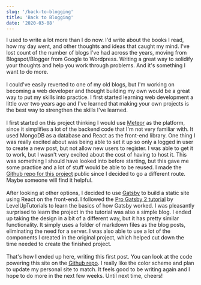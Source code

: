 ```yaml
---
slug: '/back-to-blogging'
title: 'Back to Blogging'
date: '2020-03-08'
---
```


I used to write a lot more than I do now. I'd write about the books I read, how my day went, and other thoughts and ideas that caught my mind. I've lost count of the number of blogs I've had across the years, moving from Blogspot/Blogger from Google to Wordpress. Writing a great way to solidify your thoughts and help you work through problems. And it's something I want to do more.
</br>
</br>
I could've easily reverted to one of my old blogs, but I'm working on becoming a web developer and thought building my own would be a great way to put my skills into practice. I first started learning web development a little over two years ago and I've learned that making your own projects is the best way to strengthen the skills I've learned.
</br>
</br>
I first started on this project thinking I would use <a href='https://www.meteor.com' target='_blank'>Meteor</a> as the platform, since it simplifies a lot of the backend code that I'm not very familiar with. It used MongoDB as a database and React as the front-end library. One thing I was really excited about was being able to set it up so only a logged in user to create a new post, but not allow new users to register. I was able to get it to work, but I wasn't very excited about the cost of having to host it. This was something I should have looked into before starting, but this gave me some practice and a lot of stuff would be able to be reused. I made the <a href='https://github.com/wdluft/simple-meteorjs-blog' target='_blank'>Github repo for this project</a> public since I decided to go a different route. Maybe someone will find it helpful.
</br>
</br>
After looking at other options, I decided to use <a href='https://www.gatsbyjs.org/' target='_blank'>Gatsby</a> to build a static site using React on the front-end. I followed the <a href='https://www.leveluptutorials.com/tutorials/pro-gatsby-2' target='_blank'>Pro Gatsby 2 tutorial</a> by LevelUpTutorials to learn the basics of how Gatsby worked. I was pleasantly surprised to learn the project in the tutorial was also a simple blog. I ended up taking the design in a bit of a different way, but it has pretty similar functionality. It simply uses a folder of markdown files as the blog posts, eliminating the need for a server. I was also able to use a lot of the components I created in the original project, which helped cut down the time needed to create the finished project.
</br>
</br>
That's how I ended up here, writing this first post. You can look at the code powering this site on the <a href='https://github.com/wdluft/become-by-doing-blog' target='_blank'>Github repo</a>. I really like the color scheme and plan to update my personal site to match. It feels good to be writing again and I hope to do more in the next few weeks. Until next time, cheers!
